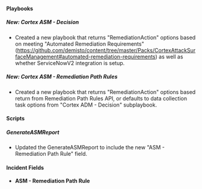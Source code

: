 
#### Playbooks
##### New: Cortex ASM - Decision
- Created a new playbook that returns "RemediationAction" options based on meeting "Automated Remediation Requirements" (https://github.com/demisto/content/tree/master/Packs/CortexAttackSurfaceManagement#automated-remediation-requirements) as well as whether ServiceNowV2 integration is setup.

##### New: Cortex ASM - Remediation Path Rules
- Created a new playbook that returns "RemediationAction" options based return from Remediation Path Rules API, or defaults to data collection task options from "Cortex ADM - Decision" subplaybook.

#### Scripts
##### GenerateASMReport
- Updated the GenerateASMReport to include the new "ASM - Remediation Path Rule" field.

#### Incident Fields
- **ASM - Remediation Path Rule**